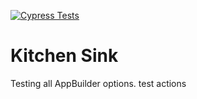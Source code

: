 [![Cypress Tests](https://github.com/CruGlobal/kitchensink_app/actions/workflows/run-cypress-test.yml/badge.svg)](https://github.com/CruGlobal/kitchensink_app/actions/workflows/run-cypress-test.yml)

# Kitchen Sink

Testing all AppBuilder options.
test actions

